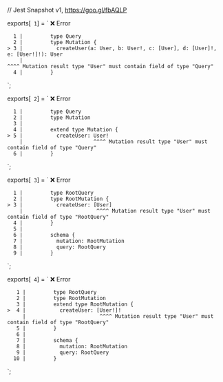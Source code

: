 // Jest Snapshot v1, https://goo.gl/fbAQLP

exports[` 1`] = `
❌ Error

      1 |         type Query
      2 |         type Mutation {
    > 3 |           createUser(a: User, b: User!, c: [User], d: [User]!, e: [User!]!): User
        |                                                                              ^^^^ Mutation result type "User" must contain field of type "Query"
      4 |         }
`;

exports[` 2`] = `
❌ Error

      1 |         type Query
      2 |         type Mutation
      3 |
      4 |         extend type Mutation {
    > 5 |           createUser: User!
        |                       ^^^^ Mutation result type "User" must contain field of type "Query"
      6 |         }
`;

exports[` 3`] = `
❌ Error

      1 |         type RootQuery
      2 |         type RootMutation {
    > 3 |           createUser: [User]
        |                        ^^^^ Mutation result type "User" must contain field of type "RootQuery"
      4 |         }
      5 |
      6 |         schema {
      7 |           mutation: RootMutation
      8 |           query: RootQuery
      9 |         }
`;

exports[` 4`] = `
❌ Error

       1 |         type RootQuery
       2 |         type RootMutation
       3 |         extend type RootMutation {
    >  4 |           createUser: [User!]!
         |                        ^^^^ Mutation result type "User" must contain field of type "RootQuery"
       5 |         }
       6 |
       7 |         schema {
       8 |           mutation: RootMutation
       9 |           query: RootQuery
      10 |         }
`;

